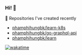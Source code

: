### Hi! 👋

👷 Repositories I've created recently


- [phamphihungbk/learn-k8s](https://github.com/phamphihungbk/learn-k8s)
- [phamphihungbk/go-graphql-api](https://github.com/phamphihungbk/go-graphql-api)
- [phamphihungbk/learn](https://github.com/phamphihungbk/learn)

[![wakatime](https://wakatime.com/badge/user/f885042d-ba14-4293-8bdb-b81f60b455d7.svg)](https://wakatime.com/@f885042d-ba14-4293-8bdb-b81f60b455d7)
